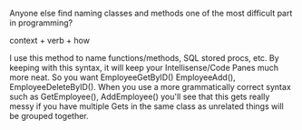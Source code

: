 Anyone else find naming classes and methods one of the most difficult part in programming?

context + verb + how

I use this method to name functions/methods, SQL stored procs, etc. By keeping with this syntax, it will keep your Intellisense/Code Panes much more neat. So you want EmployeeGetByID() EmployeeAdd(), EmployeeDeleteByID(). When you use a more grammatically correct syntax such as GetEmployee(), AddEmployee() you'll see that this gets really messy if you have multiple Gets in the same class as unrelated things will be grouped together.

